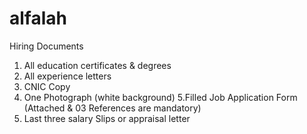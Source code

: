# alfalah
Hiring Documents
1. All education certificates & degrees
2. All experience letters
3. CNIC Copy
4. One Photograph (white background)
5.Filled Job Application Form (Attached & 03 References are mandatory)
6. Last three salary Slips or appraisal letter
